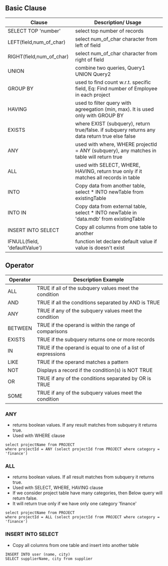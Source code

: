 ## Basic Clause

| Clause | Description/ Usage |
| --- | --- |
| SELECT TOP 'number' | select top number of records |
| LEFT(field,num_of_char) | select num_of_char character from left of field |
| RIGHT(field,num_of_char) | select num_of_char character from right of field |
| UNION | combine two queries, Query1 UNION Query2  |
| GROUP BY | used to find count w.r.t. specific field, Eq: Find number of Employee in each project |
| HAVING | used to filter query with agreegation (min, max). It is used only with GROUP BY  |
| EXISTS  | where EXIST (subquery), return true/false. if subquery returns any data return true else false |
| ANY | used with where, WHERE projectId = ANY (subquery), any matches in table will return true |
| ALL | used with SELECT, WHERE, HAVING, return true only if it matches all records in table  |
| INTO | Copy data from another table, select * INTO newTable from existingTable |
| INTO IN | Copy data from external table, select * INTO newTable in 'data.mdb' from existingTable |
| INSERT INTO SELECT | Copy all columns from one table to another |
| IFNULL(field, 'defaultValue') | function let declare default value if value is doesn't exist | 

## Operator

| Operator	| Description	Example |
| --- | --- |
| ALL |	TRUE if all of the subquery values meet the condition	|
| AND |	TRUE if all the conditions separated by AND is TRUE	|
| ANY |	TRUE if any of the subquery values meet the condition |	
| BETWEEN |	TRUE if the operand is within the range of comparisons |	
| EXISTS |	TRUE if the subquery returns one or more records |
| IN | TRUE if the operand is equal to one of a list of expressions |	
| LIKE | TRUE if the operand matches a pattern |
| NOT	| Displays a record if the condition(s) is NOT TRUE |	
| OR |	TRUE if any of the conditions separated by OR is TRUE |	
| SOME | TRUE if any of the subquery values meet the condition |


### ANY
- returns boolean values. If any result matches from subquery it returns true.
- Used with WHERE clause
```
select projectName from PROJECT
where projectId = ANY (select projectId from PROJECT where category = 'finance')
```

### ALL
- returns boolean values. If all result matches from subquery it returns true.
- Used with SELECT, WHERE, HAVING clause
- If we consider project table have many categories, then Below query will return false.
- It will return true only if we have only one category 'finance'
```
select projectName from PROJECT
where projectId = ALL (select projectId from PROJECT where category = 'finance')
```

### INSERT INTO SELECT
- Copy all columns from one table and insert into another table
```
INSERT INTO user (name, city)
SELECT supplierName, city from supplier
```



